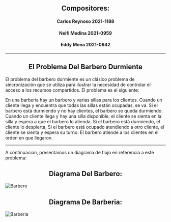## <center> Compositores: </center>
#### <center> Carlos Reynoso 2021-1188 </center>
#### <center> Neifi Medina 2021-0959 </center>
#### <center> Eddy Mena 2021-0942 </center>
___

## <center> El Problema Del Barbero Durmiente </center>

El problema del barbero durmiente es un clásico problema de sincronización que se utiliza para ilustrar la necesidad de controlar el acceso a los recursos compartidos. El problema es el siguiente:

En una barbería hay un barbero y varias sillas para los clientes. Cuando un cliente llega y encuentra que todas las sillas están ocupadas, se va. Si el barbero está durmiendo y no hay clientes, el barbero se queda durmiendo. Cuando un cliente llega y hay una silla disponible, el cliente se sienta en la silla y espera a que el barbero lo atienda. Si el barbero está durmiendo, el cliente lo despierta, Si el barbero está ocupado atendiendo a otro cliente, el cliente se sienta y espera su turno. El barbero atiende a los clientes en el orden en que llegaron.
___

A continuacion, presentamos un diagrama de flujo en referencia a este problema: 

## <center> Diagrama Del Barbero: </center>
![Barbero](./Diagrama%20de%20flujo%20de%20barbero%20durmiente%20.jpg)

## <center> Diagrama De Barberia: </center>
![Barberia](./Diagrama%20de%20flujo%20de%20barberia%20.jpg)
